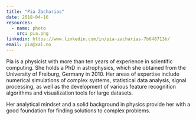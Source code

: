 ```yaml
---
title: "Pia Zacharias"
date: 2018-04-16
resources:
  - name: photo
    src: pia.png
linkedin: https://www.linkedin.com/in/pia-zacharias-7b648713b/
email: pia@xal.no
---
```


Pia is a physicist with more than ten years of experience in scientific computing. She holds a PhD in astrophysics, which she obtained from the University of Freiburg, Germany in 2010. Her areas of expertise include numerical simulations of complex systems, statistical data analysis, signal processing, as well as the development of various feature recognition algorithms and visualization tools for large datasets.

Her analytical mindset and a solid background in physics provide her with a good foundation for finding solutions to complex problems. 

